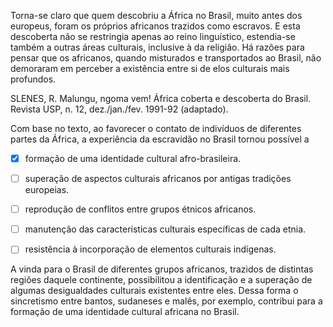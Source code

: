 

Torna-se claro que quem descobriu a África no Brasil, muito antes dos europeus, foram os próprios africanos trazidos como escravos. E esta descoberta não se restringia apenas ao reino linguístico, estendia-se também a outras áreas culturais, inclusive à da religião. Há razões para pensar que os africanos, quando misturados e transportados ao Brasil, não demoraram em perceber a existência entre si de elos culturais mais profundos.

SLENES, R. Malungu, ngoma vem! África coberta e descoberta do Brasil. Revista USP, n. 12, dez./jan./fev. 1991-92 (adaptado).

Com base no texto, ao favorecer o contato de indivíduos de diferentes partes da África, a experiência da escravidão no Brasil tornou possível a



- [x] formação de uma identidade cultural afro-brasileira.
- [ ] superação de aspectos culturais africanos por antigas tradições europeias.
- [ ] reprodução de conflitos entre grupos étnicos africanos.
- [ ] manutenção das características culturais específicas de cada etnia.
- [ ] resistência à incorporação de elementos culturais indígenas.


A vinda para o Brasil de diferentes grupos africanos, trazidos de distintas regiões daquele continente, possibilitou a identificação e a superação de algumas desigualdades culturais existentes entre eles. Dessa forma o sincretismo entre bantos, sudaneses e malês, por exemplo, contribui para a formação de uma identidade cultural africana no Brasil.

        